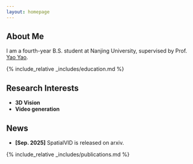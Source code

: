 ```yaml
---
layout: homepage
---
```


## About Me

I am a fourth-year B.S. student at Nanjing University, supervised by Prof. <a href="https://yoyo000.github.io/" target="_blank" rel="noopener">Yao Yao</a>.

{% include_relative _includes/education.md %}

## Research Interests

- **3D Vision**
- **Video generation**

## News

- **[Sep. 2025]** SpatialVID is released on arxiv.

{% include_relative _includes/publications.md %}

